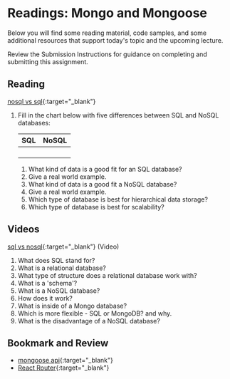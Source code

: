 # Readings: Mongo and Mongoose

Below you will find some reading material, code samples, and some additional resources that support today's topic and the upcoming lecture.

Review the Submission Instructions for guidance on completing and submitting this assignment.

## Reading

[nosql vs sql](https://www.thegeekstuff.com/2014/01/sql-vs-nosql-db/?utm_source=tuicool){:target="_blank"}

1. Fill in the chart below with five differences between SQL and NoSQL databases:

   | SQL    | NoSQL |
   | ----------- | ----------- |
   |             |             |
   |             |             |
   |             |             |
   |             |             |

   1. What kind of data is a good fit for an SQL database?
   1. Give a real world example.
   1. What kind of data is a good fit a NoSQL database?
   1. Give a real world example.
   1. Which type of database is best for hierarchical data storage?
   1. Which type of database is best for scalability?

## Videos

[sql vs nosql](https://www.youtube.com/watch?v=ZS_kXvOeQ5Y){:target="_blank"} (Video)

  1. What does SQL stand for?
  1. What is a relational database?
  1. What type of structure does a relational database work with?
  1. What is a 'schema'?
  1. What is a NoSQL database?
  1. How does it work?
  1. What is inside of a Mongo database?
  1. Which is more flexible - SQL or MongoDB? and why.
  1. What is the disadvantage of a NoSQL database?

## Bookmark and Review

- [mongoose api](https://mongoosejs.com/docs/api.html#Model){:target="_blank"}
- [React Router](https://reactrouter.com/web/api/BrowserRouter){:target="_blank"}

<!-- ## Additional Resources

PLACEHOLDER -->
